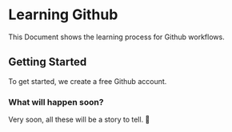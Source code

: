 # Learning Github

This Document shows the learning process for Github workflows.

## Getting Started

To get started, we create a free Github account.

### What will happen soon?

Very soon, all these will be a story to tell. 🙏